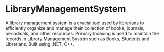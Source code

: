 # LibraryManagementSystem
A library management system is a crucial tool used by librarians to efficiently organize and manage their collection of books, journals, periodicals, and other resources. Primary Indexing is used to maintain the records in Library Management System such as Books, Students and Librarians. Built using .NET, C++.
